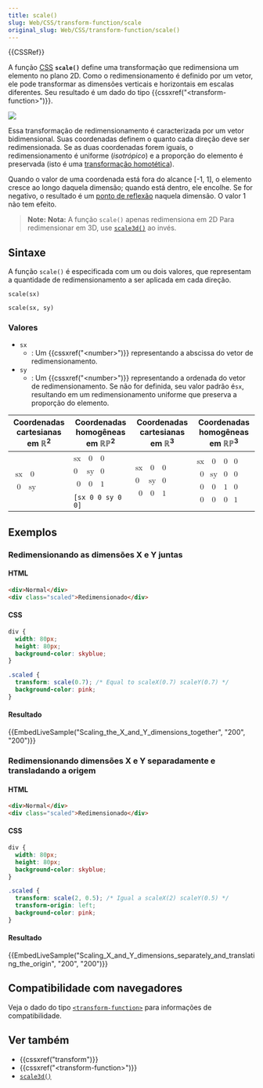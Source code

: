 ```yaml
---
title: scale()
slug: Web/CSS/transform-function/scale
original_slug: Web/CSS/transform-function/scale()
---
```


{{CSSRef}}

A função [CSS](/pt-BR/docs/Web/CSS) **`scale()`** define uma transformação que redimensiona um elemento no plano 2D. Como o redimensionamento é definido por um vetor, ele pode transformar as dimensões verticais e horizontais em escalas diferentes. Seu resultado é um dado do tipo {{cssxref("&lt;transform-function&gt;")}}.

![](https://mdn.mozillademos.org/files/12115/scale.png)

Essa transformação de redimensionamento é caracterizada por um vetor bidimensional. Suas coordenadas definem o quanto cada direção deve ser redimensionada. Se as duas coordenadas forem iguais, o redimensionamento é uniforme (_isotrópico_) e a proporção do elemento é preservada (isto é uma [transformação homotética](https://en.wikipedia.org/wiki/Homothetic_transformation)).

Quando o valor de uma coordenada está fora do alcance \[-1, 1], o elemento cresce ao longo daquela dimensão; quando está dentro, ele encolhe. Se for negativo, o resultado é um [ponto de reflexão](https://en.wikipedia.org/wiki/Point_reflection) naquela dimensão. O valor 1 não tem efeito.

> **Note:** **Nota:** A função `scale()` apenas redimensiona em 2D Para redimensionar em 3D, use [`scale3d()`](/pt-BR/docs/Web/CSS/transform-function/scale3d) ao invés.

## Sintaxe

A função `scale()` é especificada com um ou dois valores, que representam a quantidade de redimensionamento a ser aplicada em cada direção.

```
scale(sx)

scale(sx, sy)
```

### Valores

- `sx`
  - : Um {{cssxref("&lt;number&gt;")}} representando a abscissa do vetor de redimensionamento.
- `sy`
  - : Um {{cssxref("&lt;number&gt;")}} representando a ordenada do vetor de redimensionamento. Se não for definida, seu valor padrão é`sx`, resultando em um redimensionamento uniforme que preserva a proporção do elemento.

<table class="standard-table">
  <thead>
    <tr>
      <th scope="col">Coordenadas cartesianas em ℝ<sup>2</sup></th>
      <th scope="col">Coordenadas homogêneas em ℝℙ<sup>2</sup></th>
      <th scope="col">Coordenadas cartesianas em ℝ<sup>3</sup></th>
      <th scope="col">Coordenadas homogêneas em ℝℙ<sup>3</sup></th>
    </tr>
  </thead>
  <tbody>
    <tr>
      <td colspan="1" rowspan="2">
        <math
          ><mfenced
            ><mtable
              ><mtr><mtd>sx</mtd><mtd>0</mtd></mtr>
              <mtr><mtd>0</mtd><mtd>sy</mtd></mtr></mtable
            ></mfenced
          ></math
        >
      </td>
      <td>
        <math
          ><mfenced
            ><mtable
              ><mtr>sx<mtd>0</mtd><mtd>0</mtd></mtr
              ><mtr>0<mtd>sy</mtd><mtd>0</mtd></mtr
              ><mtr><mtd>0</mtd><mtd>0</mtd><mtd>1</mtd></mtr></mtable
            ></mfenced
          ></math
        >
      </td>
      <td colspan="1" rowspan="2">
        <math
          ><mfenced
            ><mtable
              ><mtr>sx<mtd>0</mtd><mtd>0</mtd></mtr
              ><mtr>0<mtd>sy</mtd><mtd>0</mtd></mtr
              ><mtr><mtd>0</mtd><mtd>0</mtd><mtd>1</mtd></mtr></mtable
            ></mfenced
          ></math
        >
      </td>
      <td colspan="1" rowspan="2">
        <math
          ><mfenced
            ><mtable
              ><mtr>sx<mtd>0</mtd><mtd>0</mtd><mtd>0</mtd></mtr
              ><mtr><mtd>0</mtd><mtd>sy</mtd><mtd>0</mtd><mtd>0</mtd></mtr
              ><mtr><mtd>0</mtd><mtd>0</mtd><mtd>1</mtd><mtd>0</mtd></mtr
              ><mtr
                ><mtd>0</mtd><mtd>0</mtd><mtd>0</mtd><mtd>1</mtd></mtr
              ></mtable
            ></mfenced
          ></math
        >
      </td>
    </tr>
    <tr>
      <td><code>[sx 0 0 sy 0 0]</code></td>
    </tr>
  </tbody>
</table>

## Exemplos

### Redimensionando as dimensões X e Y juntas

#### HTML

```html
<div>Normal</div>
<div class="scaled">Redimensionado</div>
```

#### CSS

```css
div {
  width: 80px;
  height: 80px;
  background-color: skyblue;
}

.scaled {
  transform: scale(0.7); /* Equal to scaleX(0.7) scaleY(0.7) */
  background-color: pink;
}
```

#### Resultado

{{EmbedLiveSample("Scaling_the_X_and_Y_dimensions_together", "200", "200")}}

### Redimensionando dimensões X e Y separadamente e transladando a origem

#### HTML

```html
<div>Normal</div>
<div class="scaled">Redimensionado</div>
```

#### CSS

```css
div {
  width: 80px;
  height: 80px;
  background-color: skyblue;
}

.scaled {
  transform: scale(2, 0.5); /* Igual a scaleX(2) scaleY(0.5) */
  transform-origin: left;
  background-color: pink;
}
```

#### Resultado

{{EmbedLiveSample("Scaling_X_and_Y_dimensions_separately_and_translating_the_origin", "200", "200")}}

## Compatibilidade com navegadores

Veja o dado do tipo [`<transform-function>`](/pt-BR/docs/Web/CSS/transform-function#Browser_compatibility) para informações de compatibilidade.

## Ver também

- {{cssxref("transform")}}
- {{cssxref("&lt;transform-function&gt;")}}
- [`scale3d()`](/pt-BR/docs/Web/CSS/transform-function/scale3d)
